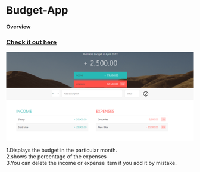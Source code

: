 # Budget-App
<Strong>Overview</Strong>
### [Check it out here] 
![](favicon/overview.png)

1.Displays the budget in the particular month.<br>
2.shows the percentage of the expenses<br>
3.You can delete the income or expense item if you add it by mistake.

[check it out here]: https://sreeramthatavarthi.github.io/Budget-App/
